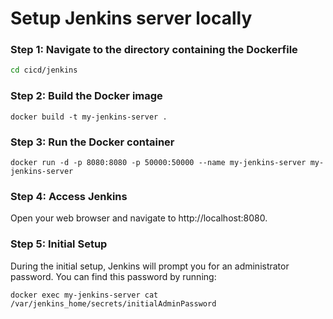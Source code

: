 # Setup Jenkins server locally

### Step 1: Navigate to the directory containing the Dockerfile

```sh
cd cicd/jenkins
```

### Step 2: Build the Docker image

```
docker build -t my-jenkins-server .
```

### Step 3: Run the Docker container

```
docker run -d -p 8080:8080 -p 50000:50000 --name my-jenkins-server my-jenkins-server
```

### Step 4: Access Jenkins

Open your web browser and navigate to http://localhost:8080.

### Step 5: Initial Setup

During the initial setup, Jenkins will prompt you for an administrator password. You can find this password by running:

```
docker exec my-jenkins-server cat /var/jenkins_home/secrets/initialAdminPassword
```
